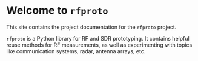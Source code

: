 # Welcome to `rfproto`

This site contains the project documentation for the `rfproto` project.

`rfproto` is a Python library for RF and SDR prototyping. It contains helpful reuse methods for RF measurements, as well as experimenting with topics like communication systems, radar, antenna arrays, etc.

